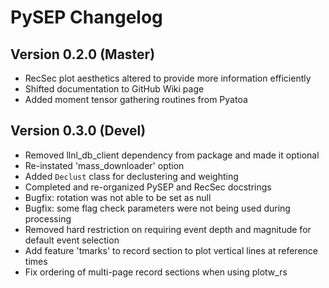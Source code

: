 # PySEP Changelog

## Version 0.2.0 (Master)

- RecSec plot aesthetics altered to provide more information efficiently  
- Shifted documentation to GitHub Wiki page
- Added moment tensor gathering routines from Pyatoa

## Version 0.3.0 (Devel)

- Removed llnl_db_client dependency from package and made it optional 
- Re-instated 'mass_downloader' option 
- Added `Declust` class for declustering and weighting
- Completed and re-organized PySEP and RecSec docstrings 
- Bugfix: rotation was not able to be set as null 
- Bugfix: some flag check parameters were not being used during processing
- Removed hard restriction on requiring event depth and magnitude for default event selection
- Add feature 'tmarks' to record section to plot vertical lines at reference times
- Fix ordering of multi-page record sections when using plotw_rs 

